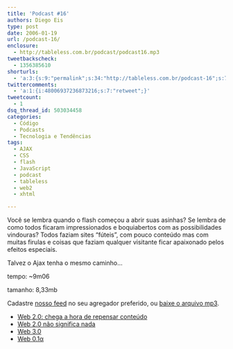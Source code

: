 ```yaml
---
title: 'Podcast #16'
authors: Diego Eis
type: post
date: 2006-01-19
url: /podcast-16/
enclosure:
  - http://tableless.com.br/podcast/podcast16.mp3
tweetbackscheck:
  - 1356385610
shorturls:
  - 'a:3:{s:9:"permalink";s:34:"http://tableless.com.br/podcast-16";s:7:"tinyurl";s:26:"http://tinyurl.com/424gz5s";s:4:"isgd";s:19:"http://is.gd/H1Csx7";}'
twittercomments:
  - 'a:1:{i:48006937236873216;s:7:"retweet";}'
tweetcount:
  - 1
dsq_thread_id: 503034458
categories:
  - Código
  - Podcasts
  - Tecnologia e Tendências
tags:
  - AJAX
  - CSS
  - flash
  - JavaScript
  - podcast
  - tableless
  - web2
  - xhtml

---
```

Você se lembra quando o flash começou a abrir suas asinhas? Se lembra de como todos ficaram impressionados e boquiabertos com as possibilidades vindouras? Todos faziam sites &#8220;fúteis&#8221;, com pouco conteúdo mas com muitas firulas e coisas que faziam qualquer visitante ficar apaixonado pelos efeitos especiais.
  
Talvez o Ajax tenha o mesmo caminho&#8230;

tempo: ~9m06
  
tamanho: 8,33mb

Cadastre [nosso feed][1] no seu agregador preferido, ou [baixe o arquivo mp3][2].

  * [Web 2.0: chega a hora de repensar conteúdo][3]
  * [Web 2.0 não significa nada][4]
  * [Web 3.0][5]
  * [Web 0.1α][6]

 [1]: http://feeds.feedburner.com/tableless
 [2]: http://tableless.com.br/podcast/podcast16.mp3
 [3]: http://webinsider.uol.com.br/vernoticia.php/id/2673
 [4]: http://www.revolucao.etc.br/archives/web-20-nao-significa-nada-me-desculpe/
 [5]: http://www.alistapart.com/articles/web3point0
 [6]: http://brunotorres.net/2005/10/14/web-01